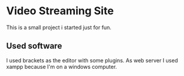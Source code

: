# Video Streaming Site
This is a small project i started just for fun.

## Used software

I used brackets as the editor with some plugins. As web server I used xampp because I'm on a windows computer.